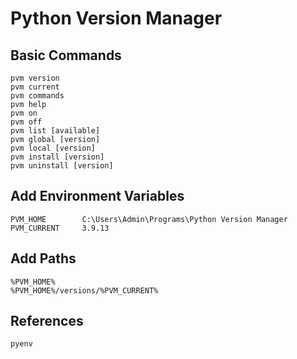 # Python Version Manager

## Basic Commands

    pvm version
    pvm current
    pvm commands
    pvm help
    pvm on
    pvm off
    pvm list [available]
    pvm global [version]
    pvm local [version]
    pvm install [version]
    pvm uninstall [version]

## Add Environment Variables

    PVM_HOME		C:\Users\Admin\Programs\Python Version Manager
    PVM_CURRENT		3.9.13

## Add Paths

    %PVM_HOME%
    %PVM_HOME%/versions/%PVM_CURRENT%

## References

    pyenv
